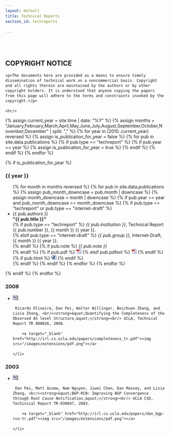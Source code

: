 ```yaml
---
layout: default
title: Technical Reports
section_id: techreports

---
```


<div class="full parallax" style="background-image: url(images/banner/banner.jpg); color: #fff;">
  <div class="row">
    <div class="large-12 columns">
      {% include section-header.html title="Technical Reports" tagline="" color="#000000" class="big" %}
    </div>
  </div>
  <div class="four spacing"></div>
</div>




<div class="row">
    <h2>COPYRIGHT NOTICE</h2>

    <p>The documents here are provided as a means to ensure timely dissemination of technical work on a noncommercial basis. Copyright and all rights therein are maintained by the authors or by other copyright holders. It is understood that anyone copying the papers from this page will adhere to the terms and constraints invoked by the copyright.</p>

    <hr/>
</div>

<div class="row">

{% assign current_year = site.time | date: "%Y" %}
{% assign months = "January,February,March,April,May,June,July,August,September,October,November,December" | split: "," %}
{% for year in (2010..current_year) reversed %}
  {% assign is_publication_for_year = false %}
  {% for pub in site.data.publications %}
    {% if pub.type == "techreport" %}
      {% if pub.year == year %}
        {% assign is_publication_for_year = true %}
      {% endif %}
    {% endif %}
  {% endfor %}

  {% if is_publication_for_year %}
    <h3>{{ year }}</h3>
    <ul>
    {% for month in months reversed %}
      {% for pub in site.data.publications %}
        {% assign pub_month_downcase = pub.month | downcase %}
        {% assign month_downcase = month | downcase %}
        {% if pub.year == year and pub_month_downcase == month_downcase %}
          {% if pub.type == "techreport" or pub.type == "internet-draft" %}
            <li>
              {{ pub.authors }}<br />
              <strong>"{{ pub.title }}"</strong><br />
              {% if pub.type == "techreport" %}
                <em>{{ pub.institution }}</em>, Technical Report {{ pub.number }}, {{ month }} {{ year }}.<br />
              {% elsif pub.type == "internet-draft" %}
                <em>{{ pub.group }}</em>, Internet-Draft, {{ month }} {{ year }}.<br />
              {% endif %}
              {% if pub.note %}
                <em>{{ pub.note }}</em><br />
              {% endif %}
              {% if pub.pdf %}
                <a href="data/files/techreports/{{ pub.pdf }}" target="_blank"><img src="images/extensions/pdf.png" alt="PDF" /></a>
              {% elsif pub.pdfext %}
                <a href="{{ pub.pdfext }}" target="_blank"><img src="images/extensions/pdf.png" alt="PDF" /></a>
              {% endif %}
              {% if pub.html %}
                <a href="{{ pub.html }}" target="_blank"><img src="images/extensions/html.png" alt="HTML" /></a>
              {% endif %}
            </li>
          {% endif %}
        {% endif %}
      {% endfor %}
    {% endfor %}
    </ul>
  {% endif %}
{% endfor %}

<h3>2008</h3>
<ul>


<li style="margin-top:14px">
    <a class="smoothbox_small" href="/bibwiki/bibtex?id=234" title="Ricardo Oliveira, Dan Pei, Walter Willinger, Beichuan Zhang, and Lixia Zhang, &lt;strong&gt;&amp;quot;Quantifying the Completeness of the Observed AS level Structure,&amp;quot;&lt;/strong&gt; UCLA, Technical Report TR 080026, 2008. "><img src="/images/extensions/bib.png" /></a>

     Ricardo Oliveira, Dan Pei, Walter Willinger, Beichuan Zhang, and Lixia Zhang, <br/><strong>&quot;Quantifying the Completeness of the Observed AS level Structure,&quot;</strong><br/> UCLA, Technical Report TR 080026, 2008.

        <a target="_blank" href="http://irl.cs.ucla.edu/papers/completeness_tr.pdf"><img src="/images/extensions/pdf.png"></a>

    </li>

</ul><h3>2003</h3>
<ul>


<li style="margin-top:14px">
    <a class="smoothbox_small" href="/bibwiki/bibtex?id=233" title="Dan Pei, Matt Azuma, Nam Nguyen, Jiwei Chen, Dan Massey, and Lixia Zhang, &lt;strong&gt;&amp;quot;BGP-RCN: Improving BGP Convergence through Root Cause Notification,&amp;quot;&lt;/strong&gt; UCLA CSD, Techinical Report TR-030047, 2003. "><img src="/images/extensions/bib.png" /></a>

     Dan Pei, Matt Azuma, Nam Nguyen, Jiwei Chen, Dan Massey, and Lixia Zhang, <br/><strong>&quot;BGP-RCN: Improving BGP Convergence through Root Cause Notification,&quot;</strong><br/> UCLA CSD, Techinical Report TR-030047, 2003.

        <a target="_blank" href="http://irl.cs.ucla.edu/papers/dan_bgp-rcn-tr.pdf"><img src="/images/extensions/pdf.png"></a>

    </li>
</ul>

</div>
